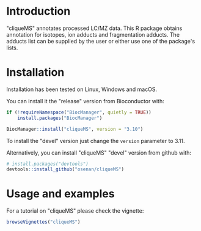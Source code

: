 
Introduction
============

"cliqueMS" annotates processed LC/MZ data. This R package obtains annotation for isotopes, ion adducts and fragmentation adducts. The adducts list can be supplied by the user or either use one of the package's lists.

Installation
============

Installation has been tested on Linux, Windows and macOS.

You can install it the "release" version from Bioconductor with:

``` r
if (!requireNamespace("BiocManager", quietly = TRUE))
    install.packages("BiocManager")

BiocManager::install("cliqueMS", version = "3.10")
```
To install the "devel" version just change the `version` parameter to 3.11.

Alternatively, you can install "cliqueMS" "devel" version from github with:

``` r
# install.packages("devtools")
devtools::install_github("osenan/cliqueMS")
```


Usage and examples
==================

For a tutorial on "cliqueMS" please check the vignette:

``` r
browseVignettes("cliqueMS")
```
